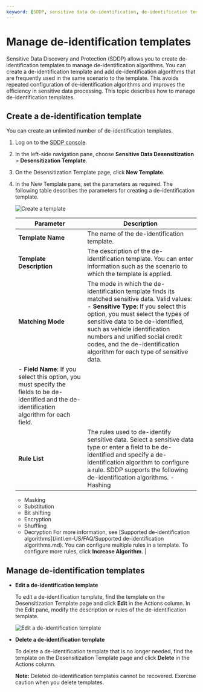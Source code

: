 ```yaml
---
keyword: [SDDP, sensitive data de-identification, de-identification template]
---
```


# Manage de-identification templates

Sensitive Data Discovery and Protection \(SDDP\) allows you to create de-identification templates to manage de-identification algorithms. You can create a de-identification template and add de-identification algorithms that are frequently used in the same scenario to the template. This avoids repeated configuration of de-identification algorithms and improves the efficiency in sensitive data processing. This topic describes how to manage de-identification templates.

## Create a de-identification template

You can create an unlimited number of de-identification templates.

1.  Log on to the [SDDP console](https://yundun.console.aliyun.com/?p=sddp#/overview).

2.  In the left-side navigation pane, choose **Sensitive Data Desensitization** \> **Desensitization Template**.

3.  On the Desensitization Template page, click **New Template**.

4.  In the New Template pane, set the parameters as required. The following table describes the parameters for creating a de-identification template.

    ![Create a template](https://static-aliyun-doc.oss-cn-hangzhou.aliyuncs.com/assets/img/en-US/9744298951/p88406.png)

    |Parameter|Description|
    |---------|-----------|
    |**Template Name**|The name of the de-identification template.|
    |**Template Description**|The description of the de-identification template. You can enter information such as the scenario to which the template is applied.|
    |**Matching Mode**|The mode in which the de-identification template finds its matched sensitive data. Valid values:     -   **Sensitive Type**: If you select this option, you must select the types of sensitive data to be de-identified, such as vehicle identification numbers and unified social credit codes, and the de-identification algorithm for each type of sensitive data.
    -   **Field Name**: If you select this option, you must specify the fields to be de-identified and the de-identification algorithm for each field. |
    |**Rule List**|The rules used to de-identify sensitive data. Select a sensitive data type or enter a field to be de-identified and specify a de-identification algorithm to configure a rule. SDDP supports the following de-identification algorithms.    -   Hashing
    -   Masking
    -   Substitution
    -   Bit shifting
    -   Encryption
    -   Shuffling
    -   Decryption
For more information, see [Supported de-identification algorithms](/intl.en-US/FAQ/Supported de-identification algorithms.md). You can configure multiple rules in a template. To configure more rules, click **Increase Algorithm**. |


## Manage de-identification templates

-   **Edit a de-identification template**

    To edit a de-identification template, find the template on the Desensitization Template page and click **Edit** in the Actions column. In the Edit pane, modify the description or rules of the de-identification template.

    ![Edit a de-identification template](https://static-aliyun-doc.oss-cn-hangzhou.aliyuncs.com/assets/img/en-US/9744298951/p88415.png)

-   **Delete a de-identification template**

    To delete a de-identification template that is no longer needed, find the template on the Desensitization Template page and click **Delete** in the Actions column.

    **Note:** Deleted de-identification templates cannot be recovered. Exercise caution when you delete templates.


